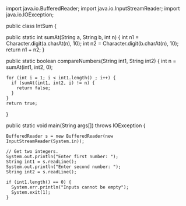 import java.io.BufferedReader;
import java.io.InputStreamReader;
import java.io.IOException;

public class IntSum {

  public static int sumAt(String a, String b, int n) {
    int n1 = Character.digit(a.charAt(n), 10);
    int n2 = Character.digit(b.charAt(n), 10);
    return n1 + n2;
  }

  public static boolean compareNumbers(String int1, String int2) {
    int n = sumAt(int1, int2, 0);

    for (int i = 1; i < int1.length() ; i++) {
      if (sumAt(int1, int2, i) != n) {
        return false;
      }
    }
    return true;
  }

  public static void main(String args[]) throws IOException {

    BufferedReader s = new BufferedReader(new InputStreamReader(System.in));

    // Get two integers.
    System.out.println("Enter first number: ");
    String int1 = s.readLine();
    System.out.println("Enter second number: ");
    String int2 = s.readLine();

    if (int1.length() == 0) {
      System.err.println("Inputs cannot be empty");
      System.exit(1);
    }
   
